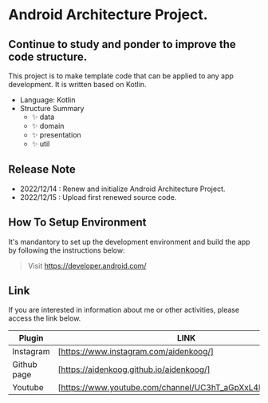 # Android Architecture Project.
## Continue to study and ponder to improve the code structure.


This project is to make template code that can be applied to any app development.
It is written based on Kotlin.

- Language: Kotlin
- Structure Summary
    - ✨ data
    - ✨ domain
    - ✨ presentation
    - ✨ util

## Release Note

- 2022/12/14 : Renew and initialize Android Architecture Project.
- 2022/12/15 : Upload first renewed source code.


## How To Setup Environment

It's mandantory to set up the development environment and build the app by following the instructions below:

> Visit https://developer.android.com/
> 

## Link

If you are interested in information about me or other activities, please access the link below.

| Plugin | LINK |
| ------ | ------ |
| Instagram | [https://www.instagram.com/aidenkoog/] |
| Github page | [https://aidenkoog.github.io/aidenkoog/] |
| Youtube | [https://www.youtube.com/channel/UC3hT_aGpXxL4Dygz4_tNVQA] |
